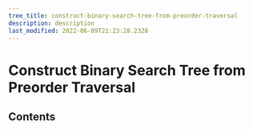 ```yaml
---
tree_title: construct-binary-search-tree-from-preorder-traversal
description: description
last_modified: 2022-06-09T21:23:28.2328
---
```


# Construct Binary Search Tree from Preorder Traversal

## Contents
